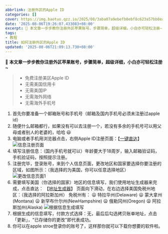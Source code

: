 ```yaml
---
abbrlink: 注册外区的Apple ID
categories: []
cover: https://img.baotuo.qzz.io/2025/08/3aba07a9ebefb0ebf8c623a57bb8ea1d.png
date: '2025-08-06T19:26:07.433083+08:00'
excerpt: 🙂 本文章一步步教你注册外区苹果账号，步骤简单，超级详细，小白亦可轻松注册~   免费注册美区Apple ID 无需美国信用卡 无需美国IP 无需海外网络 无需海外手机号    首先你要准备一个邮箱账号和手机号（邮箱及国内手机号必须未注册过apple id） 随便什么邮箱都行，如果没有可以去注册一个，若没有多余的手机号可以用父母或者别人的老婆的，哈哈 😃 电脑或者手机用浏览器点击，右侧Appl...
tags:
- 教程
title: 如何注册外区的Apple ID
updated: '2025-08-06T21:09:13.730+08:00'
---
```

🙂 **本文章一步步教你注册外区苹果账号，步骤简单，超级详细，小白亦可轻松注册~**

> * 免费注册美区Apple ID
> * 无需美国信用卡
> * 无需美国IP
> * 无需海外网络
> * 无需海外手机号

1. 首先你要准备一个邮箱账号和手机号（邮箱及国内手机号必须未注册过apple id）
2. 随便什么邮箱都行，如果没有可以去注册一个，若没有多余的手机号可以用父母或者别人的老婆的，哈哈 😃
3. 电脑或者手机用浏览器点击，右侧Apple ID注册页面：【[一键直达](https://account.apple.com/account)】
   ![信息注册页面](https://img.baotuo.qzz.io/2025/08/6fc9f9c473f6a042f24c7be9accb52c0.png)
4. 填写注册信息：（国内手机号就可以）年龄要大于18周岁，输入邮箱验证码，手机验证码，按照提示注册。
5. 注册完毕，登录账号，来到个人信息页面，更改地区和国家要选择你要注册的区域，如图所示：（我选择的为美国，你可以任意选择地区）
   ![更改信息页面1](https://img.baotuo.qzz.io/2025/08/b80d87e05b237fbd4412cb7150685f19.png)
6. 需要填写美国（你选择的国家）地区的信息填写，我们使用地址生成器来完成，点击直达： 【[地址生成器](https://www.meiguodizhi.com/)】
   页面向下滑动，在右边选择美国免税州地区：（我选择的阿拉斯加州）
   免税州有：
   😦 特拉华州(Delaware)
   😦 蒙大拿州(Montana)
   😦 新罕布什尔州(NewHampshire)
   😦 俄勒冈州(Oregon)
   😦 阿拉斯加州(Alaska)
   ![根据信息生成填写](https://img.baotuo.qzz.io/2025/08/fd236505218366d6e02e07b18ae6e589.png)
7. 根据生成的信息填写，付款方式选择：无，最后后勾选拷贝账单地址，点击「更新」，"已存储你的更改"即代表成功。
8. 你可以在apple stroe登录你的账号了，这样那你就可以下载你想要的软件啦。
